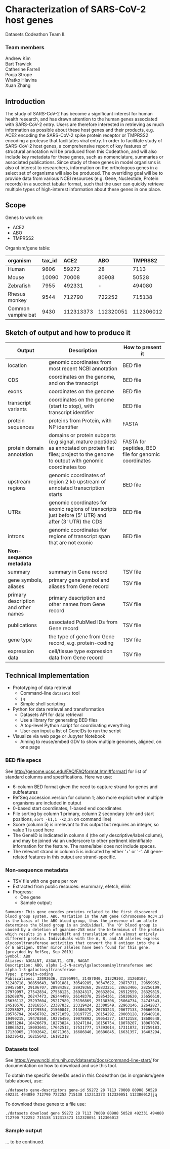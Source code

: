 # Characterization of SARS-CoV-2 host genes
Datasets Codeathon Team II.

### Team members
Andrew Kim  
Bart Trawick  
Catherine Farrell  
Pooja Strope  
Wratko Hlavina  
Xuan Zhang  

## Introduction
The study of SARS-CoV-2 has become a significant interest for human health research, and has drawn attention to the human genes associated with SARS-CoV-2 entry. Users are therefore interested in retrieving as much information as possible about these host genes and their products, e.g. ACE2 encoding the SARS-CoV-2 spike protein receptor or TMPRSS2 encoding a protease that facilitates viral entry. In order to facilitate study of SARS-CoV-2 host genes, a comprehensive report of key features of structural annotation will be produced from this Codeathon, and will also include key metadata for these genes, such as nomenclature, summaries or associated publications. Since study of these genes in model organisms is also of interest to researchers, information on the orthologous genes in a select set of organisms will also be produced. The overriding goal will be to provide data from various NCBI resources (e.g. Gene, Nucleotide, Protein records) in a succinct tabular format, such that the user can quickly retrieve multiple types of high-interest information about these genes in one place.

## Scope
Genes to work on:

- ACE2
- ABO
- TMPRSS2

Organism/gene table:

|organism           | tax_id | ACE2     | ABO      | TMPRSS2  |
|:----------------- |:------ |:-------- |:-------- |:-------- |
|Human              |9606    |59272     |28        |7113      |
|Mouse              |10090   |70008     |80908     |50528     |
|Zebrafish          |7955    |492331    |-         |494080    |
|Rhesus monkey      |9544    |712790    |722252    |715138    |
|Common vampire bat |9430    |112313373 |112320051 |112306012 |

## Sketch of output and how to produce it

Output | Description | How to present it
--- | --- | ---
location|genomic coordinates from most recent NCBI annotation|BED file
CDS|coordinates on the genome, and on the transcript|BED file
exons|coordinates on the genome|BED file
transcript variants|coordinates on the genome (start to stop), with transcript identifier|BED file
protein sequences|proteins from Protein, with NP identifier|FASTA
protein domain annotation|domains or protein subparts (e.g signal, mature peptides) as annotated on protein flat files; project to the genome to output with genomic coordinates too|FASTA for peptides, BED file for genomic coordinates
upstream regions|genomic coordinates of region 2 kb upstream of annotated transcription starts|BED file
UTRs|genomic coordinates for exonic regions of transcripts just before (5' UTR) and after (3' UTR) the CDS|BED file
introns|genomic coordinates for regions of transcript span that are not exonic|BED file
**Non-sequence metadata**|
summary|summary in Gene record|TSV file
gene symbols, aliases|primary gene symbol and aliases from Gene record|TSV file
primary description and other names|primary description and other names from Gene record|TSV file
publications|associated PubMed IDs from Gene record|TSV file
gene type|the type of gene from Gene record, e.g. protein-coding|TSV file
expression data|cell/tissue type expression data from Gene record|TSV file

## Technical Implementation
- Prototyping of data retrieval
    - Command-line `datasets` tool
    - `jq`
    - Simple shell scripting
- Python for data retrieval and transformation
    - Datasets API for data retrieval
    - Use a library for generating BED files
    - A top-level Python script for coordinating everything
    - User can input a list of GeneIDs to run the script
- Visualize via web page or Jupyter Notebook
    - Aiming to reuse/embed GDV to show multiple genomes, aligned, on one page
    
### BED file specs
See http://genome.ucsc.edu/FAQ/FAQformat.html#format1 for list of standard columns and specifications. Here we use:

- 6-column BED format given the need to capture strand for genes and subfeatures
- RefSeq accession.version for column 1; also more explicit when multiple organisms are included in output
- 0-based start coordinates, 1-based end coordinates
- File sorting by column 1 primary, column 2 secondary (chr and start positions, `sort -k1,1 -k2,2n` on command line)
- Score (column 5) is irrelevant to this output but requires an integer, so value 1 is used here
- The GeneID is indicated in column 4 (the only descriptive/label column), and may be joined via an underscore to other pertinent identifiable information for the feature. The name/label does not include spaces.
- The relevant strand in column 5 is indicated by either '+' or '-'. All gene-related features in this output are strand-specific.

### Non-sequence metadata
* TSV file with one gene per row
* Extracted from public resouces: esummary, efetch, elink
* Progress:
  * One gene
  * Sample output:
```angular2
Summary: This gene encodes proteins related to the first discovered blood group system, ABO. Variation in the ABO gene (chromosome 9q34.2) is the basis of the ABO blood group, thus the presence of an allele determines the blood group in an individual. The 'O' blood group is caused by a deletion of guanine-258 near the N-terminus of the protein which results in a frameshift and translation of an almost entirely different protein. Individuals with the A, B, and AB alleles express glycosyltransferase activities that convert the H antigen into the A or B antigen. Other minor alleles have been found for this gene. [provided by RefSeq, Sep 2019]
Symbol: ABO
Aliases: A3GALNT, A3GALT1, GTB, NAGAT
Description: ABO, alpha 1-3-N-acetylgalactosaminyltransferase and alpha 1-3-galactosyltransferase
Type:  protein-coding
Publications: 32093636, 31595994, 31487040, 31329303, 31260107, 31240718, 30859643, 30791881, 30549285, 30347622, 29873711, 29659952, 29457687, 29106707, 28984382, 28939368, 28833251, 28653406, 28256109, 27979997, 27542834, 27538125, 26924317, 26632894, 26512559, 26329815, 26268879, 26247473, 26244499, 26148378, 25854361, 25820620, 25656610, 25636112, 25297604, 25217989, 25156869, 25138306, 25064734, 24743543, 24510570, 23816557, 23387832, 23319424, 23300549, 22963146, 22642827, 22258027, 21729554, 21560847, 21306478, 20703243, 20677133, 20666915, 20576794, 20456702, 20371059, 20197725, 20154292, 20003128, 19648918, 19490215, 19470260, 19276450, 19078892, 19054377, 18712158, 18680548, 18651204, 18426679, 18273824, 18247104, 18156754, 18078207, 18067076, 18063521, 18003641, 17642512, 17531777, 17393014, 17311872, 17259183, 17130965, 17002642, 16871363, 16686846, 16686845, 16631357, 16403294, 16239542, 16215642, 16181218
```

### Datasets tool
See https://www.ncbi.nlm.nih.gov/datasets/docs/command-line-start/ for documentation on how to download and use this tool.

To obtain the specific GeneIDs used in this Codeathon (as in organism/gene table above), use:

```./datasets gene-descriptors gene-id 59272 28 7113 70008 80908 50528 492331 494080 712790 722252 715138 112313373 112320051 112306012|jq```

To download these genes to a file use:

```./datasets download gene 59272 28 7113 70008 80908 50528 492331 494080 712790 722252 715138 112313373 112320051 112306012```

### Sample output
... to be continued.

